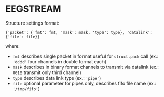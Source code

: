 # EEGSTREAM

Structure settings format:
```
{'packet': {'fmt': fmt, 'mask': mask, 'type': type}, 'datalink': {'file': file}}
```
where:
- `fmt` describes single packet in format useful for `struct.pack` call (ex.: `'dddd'` four channels in double format each)
- `mask` describes in binary format channels to transmit via datalink (ex.: `0010` transmit only third channel)
- `type` describes data link type (ex.: `'pipe'`)
- `file` optional parameter for pipes only, describes fifo file name (ex.: `'/tmp/fifo'`)
